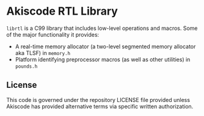 # Akiscode RTL Library

`librtl` is a C99 library that includes low-level operations and macros.  Some of the major functionality it provides:

- A real-time memory allocator (a two-level segmented memory allocator aka TLSF) in `memory.h`
- Platform identifying preprocessor macros (as well as other utilities) in `pounds.h`

## License

This code is governed under the repository LICENSE file provided unless Akiscode has provided alternative terms via specific written authorization.
